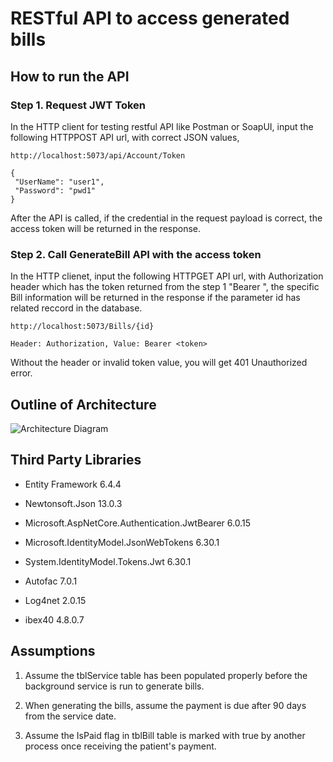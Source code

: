 # RESTful API to access generated bills
## How to run the API
### Step 1. Request JWT Token 

In the HTTP client for testing restful API like Postman or SoapUI, input the following HTTPPOST API url, with correct JSON values,
```
http://localhost:5073/api/Account/Token

{
 "UserName": "user1",
 "Password": "pwd1"
}
```
After the API is called, if the credential in the request payload is correct, the access token will be returned in the response. 

### Step 2. Call GenerateBill API with the access token 
In the HTTP clienet, input the following HTTPGET API url, with Authorization header which has the token returned from the step 1 "Bearer <token>", the specific Bill information will be returned in the response if the parameter id has related reccord in the database.
```
http://localhost:5073/Bills/{id}

Header: Authorization, Value: Bearer <token>
```
Without the header or invalid token value, you will get 401 Unauthorized error.

## Outline of Architecture

![Architecture Diagram](https://ArchitectureDiagram.png)

## Third Party Libraries
- Entity Framework 6.4.4
* Newtonsoft.Json 13.0.3
- Microsoft.AspNetCore.Authentication.JwtBearer 6.0.15
* Microsoft.IdentityModel.JsonWebTokens 6.30.1
+ System.IdentityModel.Tokens.Jwt 6.30.1
- Autofac 7.0.1
* Log4net 2.0.15
+ ibex40 4.8.0.7

## Assumptions

1. Assume the tblService table has been populated properly before the background service is run to generate bills. 

2. When generating the bills, assume the payment is due after 90 days from the service date.

3. Assume the IsPaid flag in tblBill table is marked with true by another process once receiving the patient's payment.



